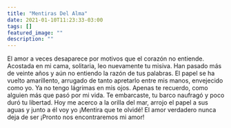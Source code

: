 ```yaml
---
title: "Mentiras Del Alma"
date: 2021-01-10T11:23:33-03:00
tags: []
featured_image: ""
description: ""
---
```

El amor a veces desaparece por motivos que el corazón no entiende. Acostada en mi cama, solitaria, leo nuevamente tu misiva. Han pasado más de veinte años y aún no entiendo la razón de tus palabras. El papel se ha vuelto amarillento, arrugado de tanto apretarlo entre mis manos, envejecido como yo. Ya no tengo lágrimas en mis ojos. Apenas te recuerdo, como alguien más que pasó por mi vida. Te embarcaste, tu barco naufragó y poco duró tu libertad. Hoy me acerco a la orilla del mar, arrojo el papel a sus aguas y junto a él voy yo ¡Mentira que te olvidé! El amor verdadero nunca deja de ser ¡Pronto nos encontraremos mi amor!